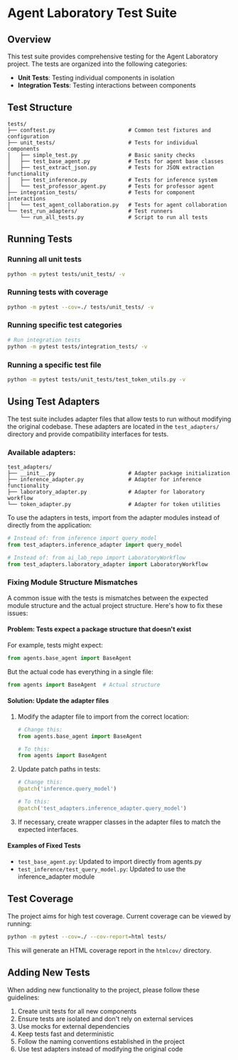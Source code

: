 # Agent Laboratory Test Suite

## Overview
This test suite provides comprehensive testing for the Agent Laboratory project. The tests are organized into the following categories:

- **Unit Tests**: Testing individual components in isolation
- **Integration Tests**: Testing interactions between components

## Test Structure
```
tests/
├── conftest.py                       # Common test fixtures and configuration
├── unit_tests/                       # Tests for individual components
│   ├── simple_test.py                # Basic sanity checks
│   ├── test_base_agent.py            # Tests for agent base classes
│   ├── test_extract_json.py          # Tests for JSON extraction functionality
│   ├── test_inference.py             # Tests for inference system
│   └── test_professor_agent.py       # Tests for professor agent
├── integration_tests/                # Tests for component interactions
│   └── test_agent_collaboration.py   # Tests for agent collaboration
└── test_run_adapters/                # Test runners
    └── run_all_tests.py              # Script to run all tests
```

## Running Tests

### Running all unit tests
```bash
python -m pytest tests/unit_tests/ -v
```

### Running tests with coverage
```bash
python -m pytest --cov=./ tests/unit_tests/ -v
```

### Running specific test categories
```bash
# Run integration tests
python -m pytest tests/integration_tests/ -v
```

### Running a specific test file
```bash
python -m pytest tests/unit_tests/test_token_utils.py -v
```

## Using Test Adapters

The test suite includes adapter files that allow tests to run without modifying the original codebase. These adapters are located in the `test_adapters/` directory and provide compatibility interfaces for tests.

### Available adapters:
```
test_adapters/
├── __init__.py                       # Adapter package initialization
├── inference_adapter.py              # Adapter for inference functionality
├── laboratory_adapter.py             # Adapter for laboratory workflow
└── token_adapter.py                  # Adapter for token utilities
```

To use the adapters in tests, import from the adapter modules instead of directly from the application:

```python
# Instead of: from inference import query_model
from test_adapters.inference_adapter import query_model

# Instead of: from ai_lab_repo import LaboratoryWorkflow
from test_adapters.laboratory_adapter import LaboratoryWorkflow
```

### Fixing Module Structure Mismatches

A common issue with the tests is mismatches between the expected module structure and the actual project structure. Here's how to fix these issues:

#### Problem: Tests expect a package structure that doesn't exist

For example, tests might expect:
```python
from agents.base_agent import BaseAgent
```

But the actual code has everything in a single file:
```python
from agents import BaseAgent  # Actual structure
```

#### Solution: Update the adapter files

1. Modify the adapter file to import from the correct location:
   ```python
   # Change this:
   from agents.base_agent import BaseAgent
   
   # To this:
   from agents import BaseAgent
   ```

2. Update patch paths in tests:
   ```python
   # Change this:
   @patch('inference.query_model')
   
   # To this:
   @patch('test_adapters.inference_adapter.query_model')
   ```

3. If necessary, create wrapper classes in the adapter files to match the expected interfaces.

#### Examples of Fixed Tests

- `test_base_agent.py`: Updated to import directly from agents.py
- `test_inference/test_query_model.py`: Updated to use the inference_adapter module

## Test Coverage
The project aims for high test coverage. Current coverage can be viewed by running:
```bash
python -m pytest --cov=./ --cov-report=html tests/
```

This will generate an HTML coverage report in the `htmlcov/` directory.

## Adding New Tests
When adding new functionality to the project, please follow these guidelines:
1. Create unit tests for all new components
2. Ensure tests are isolated and don't rely on external services
3. Use mocks for external dependencies
4. Keep tests fast and deterministic
5. Follow the naming conventions established in the project
6. Use test adapters instead of modifying the original code